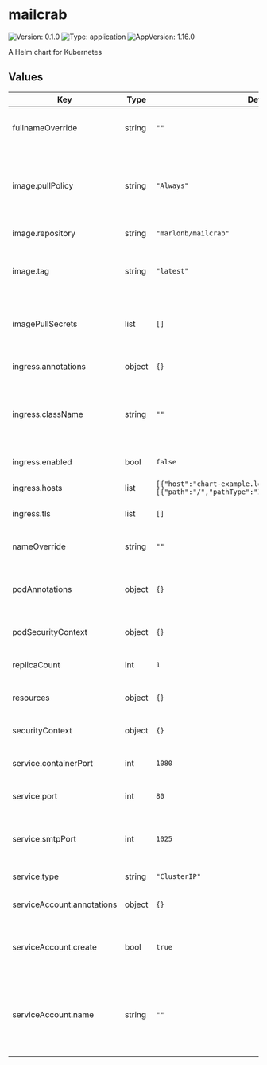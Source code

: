 # mailcrab

![Version: 0.1.0](https://img.shields.io/badge/Version-0.1.0-informational?style=flat-square) ![Type: application](https://img.shields.io/badge/Type-application-informational?style=flat-square) ![AppVersion: 1.16.0](https://img.shields.io/badge/AppVersion-1.16.0-informational?style=flat-square)

A Helm chart for Kubernetes

## Values

| Key | Type | Default | Description |
|-----|------|---------|-------------|
| fullnameOverride | string | `""` | Configure the fullname override for resources. |
| image.pullPolicy | string | `"Always"` | Specify an imagePullPolicy, defaults to 'Always' if image tag is 'latest', else set to 'IfNotPresent' |
| image.repository | string | `"marlonb/mailcrab"` | Image to use for the deployment. |
| image.tag | string | `"latest"` | Overrides the image tag whose default is the chart appVersion. |
| imagePullSecrets | list | `[]` | If needed, specity a custom imagePullSecrets to use with priavet registries. |
| ingress.annotations | object | `{}` | Annotations to add to the ingress |
| ingress.className | string | `""` | The class of the Ingress controller to use, default to nginx (nginx, traefik, haproxy) |
| ingress.enabled | bool | `false` | Enables the use of an ingress controller. |
| ingress.hosts | list | `[{"host":"chart-example.local","paths":[{"path":"/","pathType":"ImplementationSpecific"}]}]` | Hostnames. |
| ingress.tls | list | `[]` | TLS configuration for ingress |
| nameOverride | string | `""` | Configure the name override for resources. |
| podAnnotations | object | `{}` | Configure annotations to be required by the pods to run the application. |
| podSecurityContext | object | `{}` | Configure the pod security context. |
| replicaCount | int | `1` | Configure the number of replicas to run. |
| resources | object | `{}` | Enable autoscaling for the deployment. |
| securityContext | object | `{}` | Configure the security context for the container. |
| service.containerPort | int | `1080` | The container port to expose on the service. |
| service.port | int | `80` | The port to expose on the service. |
| service.smtpPort | int | `1025` | The container port to expose on the service for the SMTP server. |
| service.type | string | `"ClusterIP"` | The type of service to create. |
| serviceAccount.annotations | object | `{}` | Annotations to add to the service account |
| serviceAccount.create | bool | `true` | Specifies whether a service account should be created |
| serviceAccount.name | string | `""` | The name of the service account to use. If not set and create is true, a name is generated using the fullname template |

